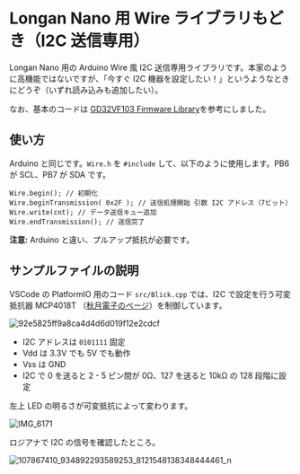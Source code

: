 # Longan Nano 用 Wire ライブラリもどき（I2C 送信専用） #

Longan Nano 用の Arduino Wire 風 I2C 送信専用ライブラリです。本家のように高機能ではないですが、「今すぐ I2C 機器を設定したい！」というようなときにどうぞ（いずれ読み込みも追加したい）。

なお、基本のコードは [GD32VF103 Firmware Library](https://github.com/riscv-mcu/GD32VF103_Firmware_Library/blob/master/Examples/I2C/Master_transmitter/main.c)を参考にしました。


## 使い方 ##

Arduino と同じです。``Wire.h`` を ``#include`` して、以下のように使用します。PB6 が SCL、PB7 が SDA です。
```
Wire.begin(); // 初期化
Wire.beginTransmission( 0x2F ); // 送信処理開始 引数 I2C アドレス（7ビット）
Wire.write(cnt); // データ送信キュー追加
Wire.endTransmission(); // 送信完了
```

**注意:**  Arduino と違い、プルアップ抵抗が必要です。

## サンプルファイルの説明 ##
VSCode の PlatformIO 用のコード ``src/Blick.cpp`` では、I2C で設定を行う可変抵抗器 MCP4018T （[秋月電子のページ](http://akizukidenshi.com/catalog/g/gI-07610/)）を制御しています。

![92e5825ff9a8ca4d4d6d019f12e2cdcf](https://user-images.githubusercontent.com/13434151/87855379-c4887580-c952-11ea-9473-914f825e82a2.png)

- I2C アドレスは ``0101111`` 固定
- Vdd は 3.3V でも 5V でも動作
- Vss は GND 
- I2C で 0 を送ると 2 - 5 ピン間が 0Ω、127 を送ると 10kΩ の 128 段階に設定

左上 LED の明るさが可変抵抗によって変わります。

![IMG_6171](https://user-images.githubusercontent.com/13434151/87855746-4c6f7f00-c955-11ea-8b0a-ca3e9376853a.JPG)


ロジアナで I2C の信号を確認したところ。

![107867410_934892293589253_8121548138348444461_n](https://user-images.githubusercontent.com/13434151/87855801-a07a6380-c955-11ea-814c-f23f70ee8fc4.png)
